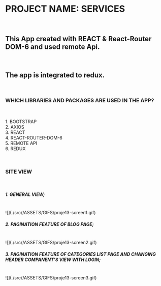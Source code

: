 <h1> PROJECT NAME: SERVICES </h1></br>

<h2> This App created with REACT & React-Router DOM-6 and used remote Api. </h2>  </br>

<h2> The app is integrated to redux. </h2> </br>

<h3> WHICH LIBRARIES AND PACKAGES ARE USED IN THE APP? </h3> </br>

<p> 1. BOOTSTRAP </br> 
2. AXIOS </br>
3. REACT </br>
4. REACT-ROUTER-DOM-6 </br>
5. REMOTE API </br>
6. REDUX  </p> </br>

<h3> SITE VIEW </h3> </br>

<h5> 1. GENERAL VIEW;  </h5> </br>
![](./src//ASSETS/GIFS/proje13-screen1.gif) </br>

<h5> 2. PAGINATION FEATURE OF BLOG PAGE;   </h5> </br>
![](./src//ASSETS/GIFS/proje13-screen2.gif) </br>

<h5> 3. PAGINATION FEATURE OF CATEGORIES LIST PAGE AND CHANGING HEADER COMPANENT'S VIEW WITH LOGIN; </h5> </br>
![](./src//ASSETS/GIFS/proje13-screen3.gif) </br>
